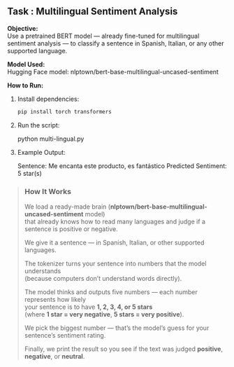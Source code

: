 ## Task : Multilingual Sentiment Analysis

**Objective:**  
Use a pretrained BERT model — already fine-tuned for multilingual sentiment analysis — to classify a sentence in Spanish, Italian, or any other supported language.

**Model Used:**  
Hugging Face model: nlptown/bert-base-multilingual-uncased-sentiment



**How to Run:**
1. Install dependencies:
   ```bash
   pip install torch transformers

2. Run the script:

    python multi-lingual.py


3. Example Output:

    Sentence: Me encanta este producto, es fantástico
    Predicted Sentiment: 5 star(s)
   
> ### How It Works
> We load a ready-made brain (**nlptown/bert-base-multilingual-uncased-sentiment** model)  
> that already knows how to read many languages and judge if a sentence is positive or negative.  
>
> We give it a sentence — in Spanish, Italian, or other supported languages.  
>
> The tokenizer turns your sentence into numbers that the model understands  
> (because computers don’t understand words directly).  
>
> The model thinks and outputs five numbers — each number represents how likely  
> your sentence is to have **1, 2, 3, 4, or 5 stars**  
> (where **1 star = very negative**, **5 stars = very positive**).  
>
> We pick the biggest number — that’s the model’s guess for your sentence’s sentiment rating.  
>
> Finally, we print the result so you see if the text was judged **positive**, **negative**, or **neutral**.

